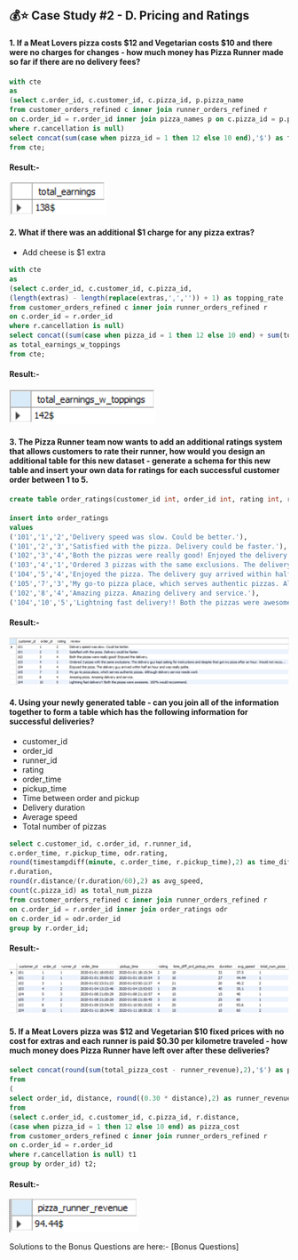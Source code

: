 ## 💰⭐ Case Study #2 - D. Pricing and Ratings

#### 1. If a Meat Lovers pizza costs $12 and Vegetarian costs $10 and there were no charges for changes - how much money has Pizza Runner made so far if there are no delivery fees?

```sql
with cte 
as
(select c.order_id, c.customer_id, c.pizza_id, p.pizza_name
from customer_orders_refined c inner join runner_orders_refined r
on c.order_id = r.order_id inner join pizza_names p on c.pizza_id = p.pizza_id
where r.cancellation is null)
select concat(sum(case when pizza_id = 1 then 12 else 10 end),'$') as total_earnings
from cte;

```
#### Result:- </br>
<img src="https://github.com/ShrutiL1396/SQL/blob/main/Case%20Studies/8-Week-SQL-Challenge/Case_Study_2/Image_Set_2/d1.PNG" />

#### 2. What if there was an additional $1 charge for any pizza extras?
- Add cheese is $1 extra

```sql
with cte 
as
(select c.order_id, c.customer_id, c.pizza_id,
(length(extras) - length(replace(extras,',','')) + 1) as topping_rate
from customer_orders_refined c inner join runner_orders_refined r
on c.order_id = r.order_id 
where r.cancellation is null)
select concat((sum(case when pizza_id = 1 then 12 else 10 end) + sum(topping_rate)),'$') 
as total_earnings_w_toppings
from cte;

```

#### Result:- </br>
<img src="https://github.com/ShrutiL1396/SQL/blob/main/Case%20Studies/8-Week-SQL-Challenge/Case_Study_2/Image_Set_2/d2.PNG" />

#### 3. The Pizza Runner team now wants to add an additional ratings system that allows customers to rate their runner, how would you design an additional table for this new dataset - generate a schema for this new table and insert your own data for ratings for each successful customer order between 1 to 5.

```sql
create table order_ratings(customer_id int, order_id int, rating int, review varchar(1000));

insert into order_ratings
values
('101','1','2','Delivery speed was slow. Could be better.'),
('101','2','3','Satisfied with the pizza. Delivery could be faster.'),
('102','3','4','Both the pizzas were really good! Enjoyed the delivery.'),
('103','4','1','Ordered 3 pizzas with the same exclusions. The delivery guy kept asking for instructions and despite that got my pizza after an hour. Would not reccommend at all.'),
('104','5','4','Enjoyed the pizza. The delivery guy arrived within half an hour and was really polite.'),
('105','7','3','My go-to pizza place, which serves authentic pizzas. Although delivery service needs work'),
('102','8','4','Amazing pizza. Amazing delivery and service.'),
('104','10','5','Lightning fast delivery!! Both the pizzas were awesome. 100% would reccommend.');

```
#### Result:- </br>

<img src="https://github.com/ShrutiL1396/SQL/blob/main/Case%20Studies/8-Week-SQL-Challenge/Case_Study_2/Image_Set_2/d3.PNG" />

#### 4. Using your newly generated table - can you join all of the information together to form a table which has the following information for successful deliveries?
- customer_id
- order_id
- runner_id
- rating
- order_time
- pickup_time
- Time between order and pickup
- Delivery duration
- Average speed
- Total number of pizzas

```sql
select c.customer_id, c.order_id, r.runner_id,
c.order_time, r.pickup_time, odr.rating,
round(timestampdiff(minute, c.order_time, r.pickup_time),2) as time_diff_ord_pickup_mins,
r.duration, 
round(r.distance/(r.duration/60),2) as avg_speed,
count(c.pizza_id) as total_num_pizza
from customer_orders_refined c inner join runner_orders_refined r
on c.order_id = r.order_id inner join order_ratings odr
on c.order_id = odr.order_id
group by r.order_id;

```

#### Result:- </br>
<img src="https://github.com/ShrutiL1396/SQL/blob/main/Case%20Studies/8-Week-SQL-Challenge/Case_Study_2/Image_Set_2/d4.PNG" />

#### 5. If a Meat Lovers pizza was $12 and Vegetarian $10 fixed prices with no cost for extras and each runner is paid $0.30 per kilometre traveled - how much money does Pizza Runner have left over after these deliveries?

```sql
select concat(round(sum(total_pizza_cost - runner_revenue),2),'$') as pizza_runner_revenue
from
(
select order_id, distance, round((0.30 * distance),2) as runner_revenue, sum(pizza_cost) as total_pizza_cost
from
(select c.order_id, c.customer_id, c.pizza_id, r.distance, 
(case when pizza_id = 1 then 12 else 10 end) as pizza_cost
from customer_orders_refined c inner join runner_orders_refined r
on c.order_id = r.order_id 
where r.cancellation is null) t1
group by order_id) t2;

```
#### Result:- </br>
<img src="https://github.com/ShrutiL1396/SQL/blob/main/Case%20Studies/8-Week-SQL-Challenge/Case_Study_2/Image_Set_2/d5.PNG" />

Solutions to the Bonus Questions are here:- [Bonus Questions]
